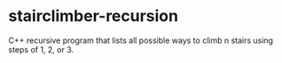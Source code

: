 # stairclimber-recursion
C++ recursive program that lists all possible ways to climb n stairs using steps of 1, 2, or 3.

